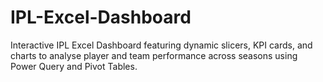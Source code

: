 # IPL-Excel-Dashboard
Interactive IPL Excel Dashboard featuring dynamic slicers, KPI cards, and charts to analyse player and team performance across seasons using Power Query and Pivot Tables.
